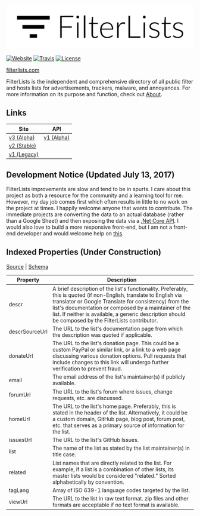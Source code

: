![FilterLists](https://github.com/collinbarrett/FilterLists/blob/master/imgs/logo_filterlists.png)

[![Website](https://img.shields.io/website-up-down-green-red/http/shields.io.svg)](https://filterlists.com/)
[![Travis](https://img.shields.io/travis/collinbarrett/FilterLists.svg?label=travis)](https://travis-ci.org/collinbarrett/FilterLists)
[![License](https://img.shields.io/badge/License-GPLv3-blue.svg)](https://github.com/collinbarrett/FilterLists/blob/master/LICENSE)

[filterlists.com](https://filterlists.com)

FilterLists is the independent and comprehensive directory of all public filter and hosts lists for advertisements, trackers, malware, and annoyances. For more information on its purpose and function, check out [About](https://filterlists.com/about/).

## Links
| Site                                        | API                                               |
| ------------------------------------------- | ------------------------------------------------- |
| [v3 (Alpha)](https://beta.filterlists.com/) | [v1 (Alpha)](https://api.filterlists.com/docs) |
| [v2 (Stable)](https://filterlists.com/)     |                                                   |
| [v1 (Legacy)](https://v1.filterlists.com/)  |                                                   |

## Development Notice (Updated July 13, 2017)
FilterLists improvements are slow and tend to be in spurts. I care about this project as both a resource for the community and a learning tool for me. However, my day job comes first which often results in little to no work on the project at times. I happily welcome anyone that wants to contribute. The immediate projects are converting the data to an actual database (rather than a Google Sheet) and then exposing the data via a [.Net Core API](https://github.com/collinbarrett/FilterLists/projects/3). I would also love to build a more responsive front-end, but I am not a front-end developer and would welcome help on [this](https://github.com/collinbarrett/FilterLists/projects/4).

## Indexed Properties (Under Construction)
[Source](https://github.com/collinbarrett/FilterLists/blob/master/data/DataSample.json) | [Schema](https://github.com/collinbarrett/FilterLists/blob/master/data/DataSchema.json)

| Property       | Description                              |
| -------------- | ---------------------------------------- |
| descr          | A brief description of the list's functionality. Preferably, this is quoted (if non-English, translate to English via translator or Google Translate for consistency) from the list's documentation or composed by a maintainer of the list. If neither is available, a generic description should be composed by the FilterLists contributor. |
| descrSourceUrl | The URL to the list's documentation page from which the description was quoted if applicable. |
| donateUrl      | The URL to the list's donation page. This could be a custom PayPal or similar link, or a link to a web page discussing various donation options. Pull requests that include changes to this link will undergo further verification to prevent fraud. |
| email          | The email address of the list's maintainer(s) if publicly available. |
| forumUrl       | The URL to the list's forum where issues, change requests, etc. are discussed. |
| homeUrl        | The URL to the list's home page. Preferably, this is stated in the header of the list. Alternatively, it could be a custom domain, GitHub page, blog post, forum post, etc. that serves as a primary source of information for the list. |
| issuesUrl      | The URL to the list's GitHub Issues.     |
| list           | The name of the list as stated by the list maintainer(s) in title case. |
| related        | List names that are directly related to the list. For example, if a list is a combination of other lists, its master lists would be considered "related." Sorted alphabetically by convention. |
| tagLang        | Array of ISO 639-1 language codes targeted by the list. |
| viewUrl        | The URL to the list in raw text format. zip files and other formats are acceptable if no text format is available. |